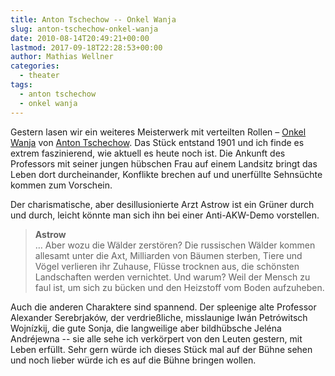 ```yaml
---
title: Anton Tschechow -- Onkel Wanja
slug: anton-tschechow-onkel-wanja
date: 2010-08-14T20:49:21+00:00
lastmod: 2017-09-18T22:28:53+00:00
author: Mathias Wellner
categories:
  - theater
tags:
  - anton tschechow
  - onkel wanja
---
```

Gestern lasen wir ein weiteres Meisterwerk mit verteilten Rollen &ndash; [Onkel Wanja](http://de.wikipedia.org/wiki/Onkel_Wanja) von [Anton Tschechow](http://de.wikipedia.org/wiki/Anton_Tschechow). Das Stück entstand 1901 und ich finde es extrem faszinierend, wie aktuell es heute noch ist. Die Ankunft des Professors mit seiner jungen hübschen Frau auf einem Landsitz bringt das Leben dort durcheinander, Konflikte brechen auf und unerfüllte Sehnsüchte kommen zum Vorschein. 

Der charismatische, aber desillusionierte Arzt Astrow ist ein Grüner durch und durch, leicht könnte man sich ihn bei einer Anti-AKW-Demo vorstellen. 

<blockquote class="blockquote">
  <strong>Astrow</strong><br>
  &hellip; Aber wozu die Wälder zerstören? Die russischen Wälder kommen allesamt unter die Axt, Milliarden von Bäumen sterben, Tiere und Vögel verlieren ihr Zuhause, Flüsse trocknen aus, die schönsten Landschaften werden vernichtet. Und warum? Weil der Mensch zu faul ist, um sich zu bücken und den Heizstoff vom Boden aufzuheben. 
</blockquote>

Auch die anderen Charaktere sind spannend. Der spleenige alte Professor Alexander Serebrjaków, der verdrießliche, misslaunige Iwán Petrówitsch Wojnízkij, die gute Sonja, die langweilige aber bildhübsche Jeléna Andréjewna -- sie alle sehe ich verkörpert von den Leuten gestern, mit Leben erfüllt. Sehr gern würde ich dieses Stück mal auf der Bühne sehen und noch lieber würde ich es auf die Bühne bringen wollen.